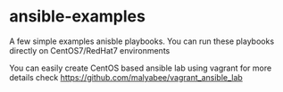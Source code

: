 # ansible-examples
A few simple examples anisble playbooks. You can run these playbooks directly on CentOS7/RedHat7 environments

You can easily create CentOS based ansible lab using vagrant 
for more details check https://github.com/malyabee/vagrant_ansible_lab

